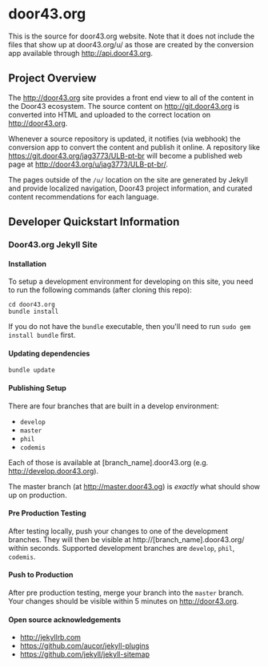 # door43.org

This is the source for door43.org website.  Note that it does not include the files that show up at door43.org/u/ as those are created by the conversion app available through http://api.door43.org.

## Project Overview

The http://door43.org site provides a front end view to all of the content in the Door43 ecosystem.  The source content on http://git.door43.org is converted into HTML and uploaded to the correct location on http://door43.org.

Whenever a source repository is updated, it notifies (via webhook) the conversion app to convert the content and publish it online.  A repository like https://git.door43.org/jag3773/ULB-pt-br will become a published web page at http://door43.org/u/jag3773/ULB-pt-br/.

The pages outside of the `/u/` location on the site are generated by Jekyll and provide localized navigation, Door43 project information, and curated content recommendations for each language.

## Developer Quickstart Information

### Door43.org Jekyll Site

#### Installation ####

To setup a development environment for developing on this site, you need to run the following commands (after cloning this repo):

    cd door43.org
    bundle install

If you do not have the `bundle` executable, then you'll need to run `sudo gem install bundle` first.

#### Updating dependencies ####

    bundle update

#### Publishing Setup ####

There are four branches that are built in a develop environment:

* `develop`
* `master`
* `phil`
* `codemis`

Each of those is available at [branch_name].door43.org (e.g. http://develop.door43.org).

The master branch (at http://master.door43.og) is *exactly* what should show up on production.

#### Pre Production Testing ####

After testing locally, push your changes to one of the development branches.  They will then be visible at http://[branch_name].door43.org/ within seconds.  Supported development branches are `develop`, `phil`, `codemis`.


#### Push to Production ####

After pre production testing, merge your branch into the `master` branch.
Your changes should be visible within 5 minutes on http://door43.org.


#### Open source acknowledgements ####

  * http://jekyllrb.com
  * https://github.com/aucor/jekyll-plugins
  * https://github.com/jekyll/jekyll-sitemap

